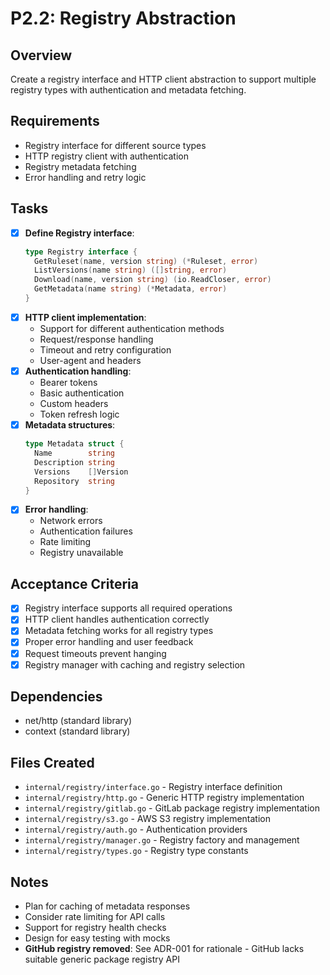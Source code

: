 # P2.2: Registry Abstraction

## Overview
Create a registry interface and HTTP client abstraction to support multiple registry types with authentication and metadata fetching.

## Requirements
- Registry interface for different source types
- HTTP registry client with authentication
- Registry metadata fetching
- Error handling and retry logic

## Tasks
- [x] **Define Registry interface**:
  ```go
  type Registry interface {
    GetRuleset(name, version string) (*Ruleset, error)
    ListVersions(name string) ([]string, error)
    Download(name, version string) (io.ReadCloser, error)
    GetMetadata(name string) (*Metadata, error)
  }
  ```
- [x] **HTTP client implementation**:
  - Support for different authentication methods
  - Request/response handling
  - Timeout and retry configuration
  - User-agent and headers
- [x] **Authentication handling**:
  - Bearer tokens
  - Basic authentication
  - Custom headers
  - Token refresh logic
- [x] **Metadata structures**:
  ```go
  type Metadata struct {
    Name        string
    Description string
    Versions    []Version
    Repository  string
  }
  ```
- [x] **Error handling**:
  - Network errors
  - Authentication failures
  - Rate limiting
  - Registry unavailable

## Acceptance Criteria
- [x] Registry interface supports all required operations
- [x] HTTP client handles authentication correctly
- [x] Metadata fetching works for all registry types
- [x] Proper error handling and user feedback
- [x] Request timeouts prevent hanging
- [x] Registry manager with caching and registry selection

## Dependencies
- net/http (standard library)
- context (standard library)

## Files Created
- `internal/registry/interface.go` - Registry interface definition
- `internal/registry/http.go` - Generic HTTP registry implementation
- `internal/registry/gitlab.go` - GitLab package registry implementation
- `internal/registry/s3.go` - AWS S3 registry implementation
- `internal/registry/auth.go` - Authentication providers
- `internal/registry/manager.go` - Registry factory and management
- `internal/registry/types.go` - Registry type constants

## Notes
- Plan for caching of metadata responses
- Consider rate limiting for API calls
- Support for registry health checks
- Design for easy testing with mocks
- **GitHub registry removed**: See ADR-001 for rationale - GitHub lacks suitable generic package registry API
